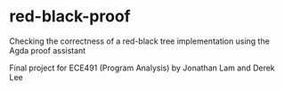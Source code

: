 # red-black-proof
Checking the correctness of a red-black tree implementation using the Agda proof assistant

Final project for ECE491 (Program Analysis) by Jonathan Lam and Derek Lee
